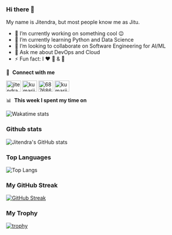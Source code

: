 ### Hi there 👋

My name is Jitendra, but most people know me as Jitu.

- 🔭 I’m currently working on something cool 😉
- 🌱 I’m currently learning Python and Data Science
- 👯 I’m looking to collaborate on Software Engineering for AI/ML
- 💬 Ask me about DevOps and Cloud
- ⚡ Fun fact: I ❤️ 🏸 & 🏏

🔗 &nbsp;**Connect with me**
<p align="left">
<a href="https://twitter.com/jitendrakr0201" target="blank"><img align="center" src="https://raw.githubusercontent.com/rahuldkjain/github-profile-readme-generator/master/src/images/icons/Social/twitter.svg" alt="jitendrakr0201" height="30" width="40" /></a>
<a href="https://linkedin.com/in/kumarjitu21" target="blank"><img align="center" src="https://raw.githubusercontent.com/rahuldkjain/github-profile-readme-generator/master/src/images/icons/Social/linked-in-alt.svg" alt="kumarjitu21" height="30" width="40" /></a>
<a href="https://stackoverflow.com/users/6876862" target="blank"><img align="center" src="https://raw.githubusercontent.com/rahuldkjain/github-profile-readme-generator/master/src/images/icons/Social/stack-overflow.svg" alt="6876862" height="30" width="40" /></a>
<a href="https://dev.to/kumarjitu21" target="blank"><img align="center" src="https://cdn.jsdelivr.net/npm/simple-icons@3.0.1/icons/dev-dot-to.svg" alt="kumarjitu21" height="30" width="40" /></a>

📊 &nbsp;**This week I spent my time on**

![Wakatime stats](https://github-readme-stats-taupe-two.vercel.app/api/wakatime?username=kumarjitu21&hide_title=true&hide_border=true&langs_count=5&bg_color=00000000&text_color=777)

### Github stats

![Jitendra's GitHub stats](https://github-readme-stats.vercel.app/api?username=kumarjitu21&show_icons=true&theme=radical)

### Top Languages

![Top Langs](https://github-readme-stats.vercel.app/api/top-langs/?username=kumarjitu21&layout=compact)

### My GitHub Streak

[![GitHub Streak](https://github-readme-streak-stats.herokuapp.com?user=kumarjitu21&mode=weekly)](https://git.io/streak-stats)

### My Trophy

[![trophy](https://github-profile-trophy.vercel.app/?username=kumarjitu21&row=1&column=7)](https://github.com/kumarjitu21/github-profile-trophy)
